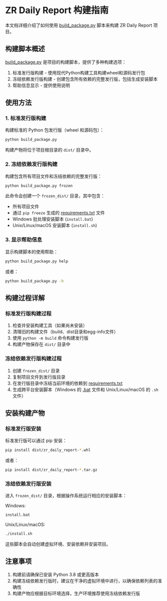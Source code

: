 # ZR Daily Report 构建指南

本文档详细介绍了如何使用 [build_package.py](file://D:\Daily_Report\build_package.py) 脚本来构建 ZR Daily Report 项目。

## 构建脚本概述

[build_package.py](file://D:\Daily_Report\build_package.py) 是项目的构建脚本，提供了多种构建选项：
1. 标准发行版构建 - 使用现代Python构建工具构建wheel和源码发行包
2. 冻结依赖发行版构建 - 创建包含所有依赖的完整发行版，包括生成安装脚本
3. 帮助信息显示 - 提供使用说明

## 使用方法

### 1. 标准发行版构建

构建标准的 Python 包发行版（wheel 和源码包）：

```bash
python build_package.py
```

构建产物将位于项目根目录的 `dist/` 目录中。

### 2. 冻结依赖发行版构建

构建包含所有项目文件和冻结依赖的完整发行版：

```bash
python build_package.py frozen
```

此命令会创建一个 `frozen_dist/` 目录，其中包含：
- 所有项目文件
- 通过 `pip freeze` 生成的 [requirements.txt](file://D:\Daily_Report\requirements.txt) 文件
- Windows 批处理安装脚本 (`install.bat`)
- Unix/Linux/macOS 安装脚本 (`install.sh`)

### 3. 显示帮助信息

显示构建脚本的使用帮助：

```bash
python build_package.py help
```

或者：

```bash
python build_package.py -h
```

## 构建过程详解

### 标准发行版构建过程

1. 检查并安装构建工具（如果尚未安装）
2. 清理旧的构建文件（build、dist目录和egg-info文件）
3. 使用 `python -m build` 命令构建发行版
4. 构建产物保存在 `dist/` 目录中

### 冻结依赖发行版构建过程

1. 创建 `frozen_dist/` 目录
2. 复制项目文件到发行版目录
3. 在发行版目录中冻结当前环境的依赖到 [requirements.txt](file://D:\Daily_Report\requirements.txt)
4. 生成跨平台安装脚本（Windows 的 [.bat](file://D:\Daily_Report\scripts\test_compatibility.bat) 文件和 Unix/Linux/macOS 的 `.sh` 文件）

## 安装构建产物

### 标准发行版安装

标准发行版可以通过 pip 安装：

```bash
pip install dist/zr_daily_report-*.whl
```

或者：

```bash
pip install dist/zr_daily_report-*.tar.gz
```

### 冻结依赖发行版安装

进入 `frozen_dist/` 目录，根据操作系统运行相应的安装脚本：

Windows:
```cmd
install.bat
```

Unix/Linux/macOS:
```bash
./install.sh
```

这些脚本会自动创建虚拟环境、安装依赖并安装项目。

## 注意事项

1. 构建前请确保已安装 Python 3.8 或更高版本
2. 构建冻结依赖发行版时，建议在干净的虚拟环境中进行，以确保依赖列表的准确性
3. 构建产物应根据目标环境选择，生产环境推荐使用冻结依赖发行版